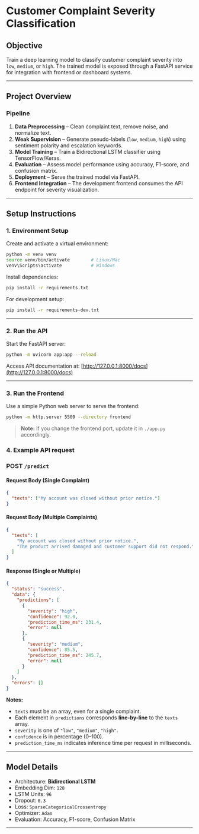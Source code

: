 # Customer Complaint Severity Classification

## Objective

Train a deep learning model to classify customer complaint severity into `low`, `medium`, or `high`.
The trained model is exposed through a FastAPI service for integration with frontend or dashboard systems.

---

## Project Overview

### Pipeline

1. **Data Preprocessing** – Clean complaint text, remove noise, and normalize text.
2. **Weak Supervision** – Generate pseudo-labels (`low`, `medium`, `high`) using sentiment polarity and escalation keywords.
3. **Model Training** – Train a Bidirectional LSTM classifier using TensorFlow/Keras.
4. **Evaluation** – Assess model performance using accuracy, F1-score, and confusion matrix.
5. **Deployment** – Serve the trained model via FastAPI.
6. **Frontend Integration** – The development frontend consumes the API endpoint for severity visualization.

---

## Setup Instructions

### 1. Environment Setup

Create and activate a virtual environment:

```bash
python -m venv venv
source venv/bin/activate        # Linux/Mac
venv\Scripts\activate           # Windows
```

Install dependencies:

```bash
pip install -r requirements.txt
```

For development setup:

```bash
pip install -r requirements-dev.txt
```

---

### 2. Run the API

Start the FastAPI server:

```bash
python -m uvicorn app:app --reload
```

Access API documentation at:
[http://127.0.0.1:8000/docs](http://127.0.0.1:8000/docs)

---

### 3. Run the Frontend

Use a simple Python web server to serve the frontend:

```bash
python -m http.server 5500 --directory frontend
```

> **Note:** If you change the frontend port, update it in `./app.py` accordingly.

### 4. Example API request

### **POST** `/predict`

#### **Request Body (Single Complaint)**

```json
{
  "texts": ["My account was closed without prior notice."]
}
```

#### **Request Body (Multiple Complaints)**

```json
{
  "texts": [
    "My account was closed without prior notice.",
    "The product arrived damaged and customer support did not respond."
  ]
}
```

#### **Response (Single or Multiple)**

```json
{
  "status": "success",
  "data": {
    "predictions": [
      {
        "severity": "high",
        "confidence": 92.0,
        "prediction_time_ms": 231.4,
        "error": null
      },
      {
        "severity": "medium",
        "confidence": 85.5,
        "prediction_time_ms": 245.7,
        "error": null
      }
    ]
  },
  "errors": []
}
```

**Notes:**

- `texts` must be an array, even for a single complaint.
- Each element in `predictions` corresponds **line-by-line** to the `texts` array.
- `severity` is one of `"low"`, `"medium"`, `"high"`.
- `confidence` is in percentage (0–100).
- `prediction_time_ms` indicates inference time per request in milliseconds.

---

## Model Details

- Architecture: **Bidirectional LSTM**
- Embedding Dim: `128`
- LSTM Units: `96`
- Dropout: `0.3`
- Loss: `SparseCategoricalCrossentropy`
- Optimizer: `Adam`
- Evaluation: Accuracy, F1-score, Confusion Matrix

---
